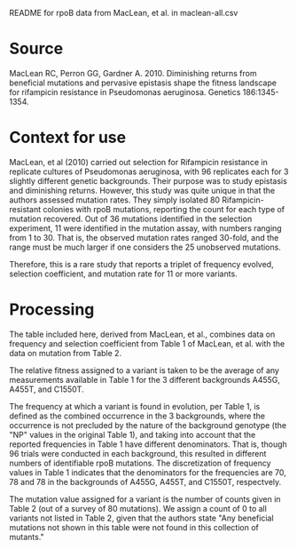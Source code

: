 README for rpoB data from MacLean, et al. in maclean-all.csv

# Source 

MacLean RC, Perron GG, Gardner A. 2010. Diminishing returns from beneficial mutations and pervasive epistasis shape the fitness landscape for rifampicin resistance in Pseudomonas aeruginosa. Genetics 186:1345-1354.

# Context for use

MacLean, et al (2010) carried out selection for Rifampicin resistance in replicate cultures of Pseudomonas aeruginosa, with 96 replicates each for 3 slightly different genetic backgrounds.  Their purpose was to study epistasis and diminishing returns.  However, this study was quite unique in that the authors assessed mutation rates. They simply isolated 80 Rifampicin-resistant colonies with rpoB mutations, reporting the count for each type of mutation recovered.  Out of 36 mutations identified in the selection experiment, 11 were identified in the mutation assay, with numbers ranging from 1 to 30.  That is, the observed mutation rates ranged 30-fold, and the range must be much larger if one considers the 25 unobserved mutations. 

Therefore, this is a rare study that reports a triplet of frequency evolved, selection coefficient, and mutation rate for 11 or more variants. 

# Processing

The table included here, derived from MacLean, et al., combines data on frequency and selection coefficient from Table 1 of MacLean, et al. with the data on mutation from Table 2. 

The relative fitness assigned to a variant is taken to be the average of any measurements available in Table 1 for the 3 different backgrounds A455G, A455T, and C1550T. 

The frequency at which a variant is found in evolution, per Table 1, is defined as the combined occurrence in the 3 backgrounds, where the occurrence is not precluded by the nature of the background genotype (the "NP" values in the original Table 1), and taking into account that the reported frequencies in Table 1 have different denominators.  That is, though 96 trials were conducted in each background, this resulted in different numbers of identifiable rpoB mutations. The discretization of frequency values in Table 1 indicates that the denominators for the frequencies are 70, 78 and 78 in the backgrounds of A455G, A455T, and C1550T, respectvely. 

The mutation value assigned for a variant is the number of counts given in Table 2 (out of a survey of 80 mutations).  We assign a count of 0 to all variants not listed in Table 2, given that the authors state "Any beneficial mutations not shown in this table were not found in this collection of mutants."  

 
